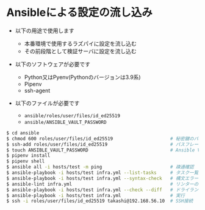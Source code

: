 # Ansibleによる設定の流し込み

- 以下の用途で使用します
    - 本番環境で使用するラズパイに設定を流し込む
    - その前段階として検証サーバに設定を流し込む

- 以下のソフトウェアが必要です
    - Python又はPyenv(Pythonのバージョンは3.9系)
    - Pipenv
    - ssh-agent

- 以下のファイルが必要です
    - `ansible/roles/user/files/id_ed25519`
    - `ansible/ANSIBLE_VAULT_PASSWORD`

```bash
$ cd ansible
$ chmod 600 roles/user/files/id_ed25519                     # 秘密鍵のパーミッションを変更しないとSSH接続できないため
$ ssh-add roles/user/files/id_ed25519                       # パスフレーズの入力を省略させるための設定(オプション)
$ touch ANSIBLE_VAULT_PASSWORD                              # Ansible Vaultのパスワードを設定する
$ pipenv install
$ pipenv shell
$ ansible all -i hosts/test -m ping                         # 疎通確認
$ ansible-playbook -i hosts/test infra.yml --list-tasks     # タスク一覧
$ ansible-playbook -i hosts/test infra.yml --syntax-check   # 構文エラーのチェック
$ ansible-lint infra.yml                                    # リンターの実行
$ ansible-playbook -i hosts/test infra.yml --check --diff   # ドライラン
$ ansible-playbook -i hosts/test infra.yml                  # 実行
$ ssh -i roles/user/files/id_ed25519 takashi@192.168.56.10  # SSH接続
```
